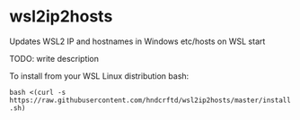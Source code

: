 # wsl2ip2hosts
Updates WSL2 IP and hostnames in Windows etc/hosts on WSL start

TODO: write description

To install from your WSL Linux distribution bash:

`bash <(curl -s https://raw.githubusercontent.com/hndcrftd/wsl2ip2hosts/master/install.sh)`



